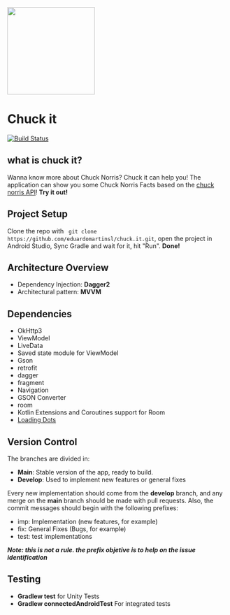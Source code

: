 <img src="https://user-images.githubusercontent.com/19932086/114314984-fafeb580-9aca-11eb-898f-2168ee405b4a.png" height=200>

# Chuck it
[![Build Status](https://github.com/eduardomartinsl/chuck.it/actions/workflows/android_build.yml/badge.svg?branch=develop)](https://github.com/eduardomartinsl/chuck.it/tree/develop)

## what is chuck it?
Wanna know more about Chuck Norris? Chuck it can help you! The application can show you some Chuck Norris Facts based on the [chuck norris API][api.chucknorris.io]! **Try it out!**

## Project Setup

Clone the repo with 
` git clone https://github.com/eduardomartinsl/chuck.it.git`, open the project in Android Studio, Sync Gradle and wait for it, hit "Run". **Done!**

## Architecture Overview

- Dependency Injection: **Dagger2**
- Architectural pattern: **MVVM**

## Dependencies

- OkHttp3
- ViewModel
- LiveData
- Saved state module for ViewModel
- Gson
- retrofit
- dagger
- fragment
- Navigation
- GSON Converter
- room
- Kotlin Extensions and Coroutines support for Room
- [Loading Dots][loading-dots]
 
## Version Control

The branches are divided in:
- **Main**: Stable version of the app, ready to build.
- **Develop**: Used to implement new features or general fixes

Every new implementation should come from the **develop** branch, and any merge on the **main** branch should be made with pull requests. Also, the commit messages should begin with the following prefixes:

- imp: Implementation (new features, for example)
- fix: General Fixes (Bugs, for example)
- test: test implementations

***Note: this is not a rule. the prefix objetive is to help on the issue identification***

## Testing

- **Gradlew test** for Unity Tests
- **Gradlew connectedAndroidTest** For integrated tests

[loading-dots]: <https://github.com/EyalBira/loading-dots>
[api.chucknorris.io]: <https://api.chucknorris.io>
